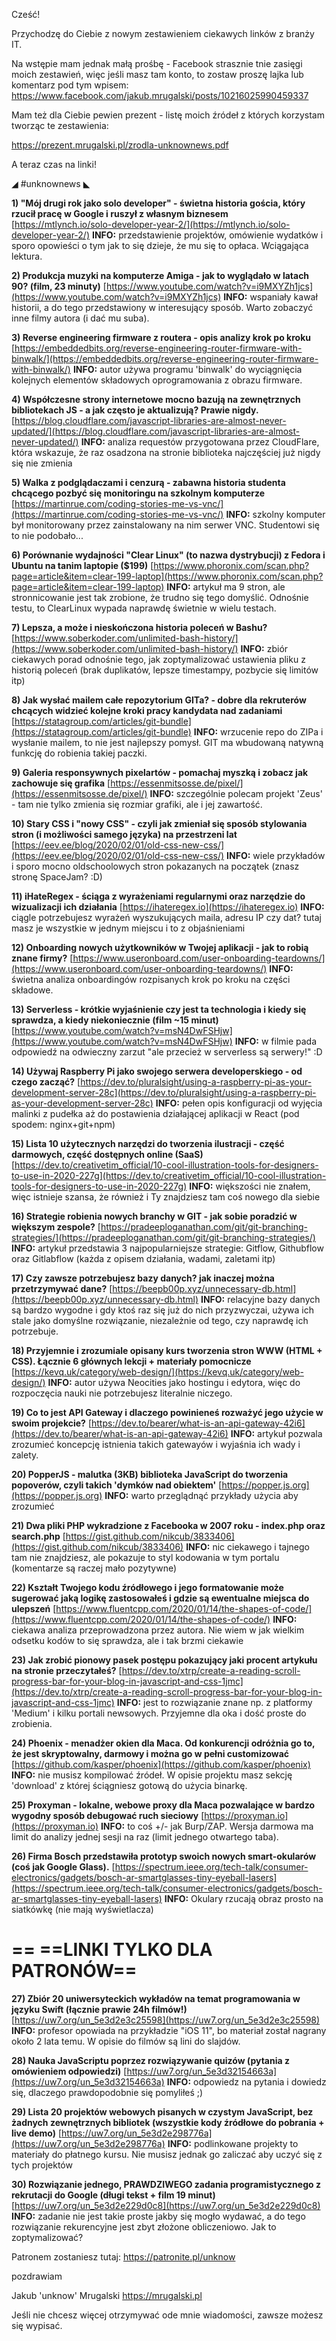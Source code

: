 Cześć!

Przychodzę do Ciebie z nowym zestawieniem ciekawych linków z branży IT.

Na wstępie mam jednak małą prośbę - Facebook strasznie tnie zasięgi moich zestawień, więc jeśli masz tam konto, to zostaw proszę lajka lub komentarz pod tym wpisem:
https://www.facebook.com/jakub.mrugalski/posts/10216025990459337

 

Mam też dla Ciebie pewien prezent - listę moich źródeł z których korzystam tworząc te zestawienia:

https://prezent.mrugalski.pl/zrodla-unknownews.pdf

 

A teraz czas na linki!

 

◢ #unknownews ◣


**1) "Mój drugi rok jako solo developer" - świetna historia gościa, który rzucił pracę w Google i ruszył z własnym biznesem**
[https://mtlynch.io/solo-developer-year-2/](https://mtlynch.io/solo-developer-year-2/)
**INFO:** przedstawienie projektów, omówienie wydatków i sporo opowieści o tym jak to się dzieje, że mu się to opłaca. Wciągająca lektura.


**2) Produkcja muzyki na komputerze Amiga - jak to wyglądało w latach 90? (film, 23 minuty)**
[https://www.youtube.com/watch?v=i9MXYZh1jcs](https://www.youtube.com/watch?v=i9MXYZh1jcs)
**INFO:** wspaniały kawał historii, a do tego przedstawiony w interesujący sposób. Warto zobaczyć inne filmy autora (i dać mu suba).


**3) Reverse engineering firmware z routera - opis analizy krok po kroku**
[https://embeddedbits.org/reverse-engineering-router-firmware-with-binwalk/](https://embeddedbits.org/reverse-engineering-router-firmware-with-binwalk/)
**INFO:** autor używa programu 'binwalk' do wyciągnięcia kolejnych elementów składowych oprogramowania z obrazu firmware.


**4) Współczesne strony internetowe mocno bazują na zewnętrznych bibliotekach JS - a jak często je aktualizują? Prawie nigdy.**
[https://blog.cloudflare.com/javascript-libraries-are-almost-never-updated/](https://blog.cloudflare.com/javascript-libraries-are-almost-never-updated/)
**INFO:** analiza requestów przygotowana przez CloudFlare, która wskazuje, że raz osadzona na stronie biblioteka najczęściej już nigdy się nie zmienia


**5) Walka z podglądaczami i cenzurą - zabawna historia studenta chcącego pozbyć się monitoringu na szkolnym komputerze**
[https://martinrue.com/coding-stories-me-vs-vnc/](https://martinrue.com/coding-stories-me-vs-vnc/)
**INFO:** szkolny komputer był monitorowany przez zainstalowany na nim serwer VNC. Studentowi się to nie podobało...


**6) Porównanie wydajności "Clear Linux" (to nazwa dystrybucji) z Fedora i Ubuntu na tanim laptopie ($199)**
[https://www.phoronix.com/scan.php?page=article&item=clear-199-laptop](https://www.phoronix.com/scan.php?page=article&item=clear-199-laptop)
**INFO:** artykuł ma 9 stron, ale stronnicowanie jest tak zrobione, że trudno się tego domyślić. Odnośnie testu, to ClearLinux wypada naprawdę świetnie w wielu testach.


**7) Lepsza, a może i nieskończona historia poleceń w Bashu?**
[https://www.soberkoder.com/unlimited-bash-history/](https://www.soberkoder.com/unlimited-bash-history/)
**INFO:** zbiór ciekawych porad odnośnie tego, jak zoptymalizować ustawienia pliku z historią poleceń (brak duplikatów, lepsze timestampy, pozbycie się limitów itp)


**8) Jak wysłać mailem całe repozytorium GITa? - dobre dla rekruterów chcących widzieć kolejne kroki pracy kandydata nad zadaniami**
[https://statagroup.com/articles/git-bundle](https://statagroup.com/articles/git-bundle)
**INFO:** wrzucenie repo do ZIPa i wysłanie mailem, to nie jest najlepszy pomysł. GIT ma wbudowaną natywną funkcję do robienia takiej paczki.


**9) Galeria responsywnych pixelartów - pomachaj myszką i zobacz jak zachowuje się grafika**
[https://essenmitsosse.de/pixel/](https://essenmitsosse.de/pixel/)
**INFO:** szczególnie polecam projekt 'Zeus' - tam nie tylko zmienia się rozmiar grafiki, ale i jej zawartość.


**10) Stary CSS i "nowy CSS" - czyli jak zmieniał się sposób stylowania stron (i możliwości samego języka) na przestrzeni lat**
[https://eev.ee/blog/2020/02/01/old-css-new-css/](https://eev.ee/blog/2020/02/01/old-css-new-css/)
**INFO:** wiele przykładów i sporo mocno oldschoolowych stron pokazanych na początek (znasz stronę SpaceJam? :D)


**11) iHateRegex - ściąga z wyrażeniami regularnymi oraz narzędzie do wizualizacji ich działania**
[https://ihateregex.io](https://ihateregex.io)
**INFO:** ciągle potrzebujesz wyrażeń wyszukujących maila, adresu IP czy dat? tutaj masz je wszystkie w jednym miejscu i to z objaśnieniami


**12) Onboarding nowych użytkowników w Twojej aplikacji - jak to robią znane firmy?**
[https://www.useronboard.com/user-onboarding-teardowns/](https://www.useronboard.com/user-onboarding-teardowns/)
**INFO:** świetna analiza onboardingów rozpisanych krok po kroku na części składowe.


**13) Serverless - krótkie wyjaśnienie czy jest ta technologia i kiedy się sprawdza, a kiedy niekoniecznie (film ~15 minut)**
[https://www.youtube.com/watch?v=msN4DwFSHjw](https://www.youtube.com/watch?v=msN4DwFSHjw)
**INFO:** w filmie pada odpowiedź na odwieczny zarzut "ale przecież w serverless są serwery!" :D


**14) Używaj Raspberry Pi jako swojego serwera developerskiego - od czego zacząć?**
[https://dev.to/pluralsight/using-a-raspberry-pi-as-your-development-server-28c](https://dev.to/pluralsight/using-a-raspberry-pi-as-your-development-server-28c)
**INFO:** pełen opis konfiguracji od wyjęcia malinki z pudełka aż do postawienia działającej aplikacji w React (pod spodem: nginx+git+npm)


**15) Lista 10 użytecznych narzędzi do tworzenia ilustracji - część darmowych, część dostępnych online (SaaS)**
[https://dev.to/creativetim_official/10-cool-illustration-tools-for-designers-to-use-in-2020-227g](https://dev.to/creativetim_official/10-cool-illustration-tools-for-designers-to-use-in-2020-227g)
**INFO:** większości nie znałem, więc istnieje szansa, że również i Ty znajdziesz tam coś nowego dla siebie


**16) Strategie robienia nowych branchy w GIT - jak sobie poradzić w większym zespole?**
[https://pradeeploganathan.com/git/git-branching-strategies/](https://pradeeploganathan.com/git/git-branching-strategies/)
**INFO:** artykuł przedstawia 3 najpopularniejsze strategie: Gitflow, Githubflow oraz Gitlabflow (każda z opisem działania, wadami, zaletami itp)


**17) Czy zawsze potrzebujesz bazy danych? jak inaczej można przetrzymywać dane?**
[https://beepb00p.xyz/unnecessary-db.html](https://beepb00p.xyz/unnecessary-db.html)
**INFO:** relacyjne bazy danych są bardzo wygodne i gdy ktoś raz się już do nich przyzwyczai, używa ich stale jako domyślne rozwiązanie, niezależnie od tego, czy naprawdę ich potrzebuje.


**18) Przyjemnie i zrozumiale opisany kurs tworzenia stron WWW (HTML + CSS). Łącznie 6 głównych lekcji + materiały pomocnicze**
[https://kevq.uk/category/web-design/](https://kevq.uk/category/web-design/)
**INFO:** autor używa Neocities jako hostingu i edytora, więc do rozpoczęcia nauki nie potrzebujesz literalnie niczego.


**19) Co to jest API Gateway i dlaczego powinieneś rozważyć jego użycie w swoim projekcie?**
[https://dev.to/bearer/what-is-an-api-gateway-42i6](https://dev.to/bearer/what-is-an-api-gateway-42i6)
**INFO:** artykuł pozwala zrozumieć koncepcję istnienia takich gatewayów i wyjaśnia ich wady i zalety.


**20) PopperJS - malutka (3KB) biblioteka JavaScript do tworzenia popoverów, czyli takich 'dymków nad obiektem'**
[https://popper.js.org](https://popper.js.org)
**INFO:** warto przeglądnąć przykłady użycia aby zrozumieć


**21) Dwa pliki PHP wykradzione z Facebooka w 2007 roku - index.php oraz search.php**
[https://gist.github.com/nikcub/3833406](https://gist.github.com/nikcub/3833406)
**INFO:** nic ciekawego i tajnego tam nie znajdziesz, ale pokazuje to styl kodowania w tym portalu (komentarze są raczej mało pozytywne)


**22) Kształt Twojego kodu źródłowego i jego formatowanie może sugerować jaką logikę zastosowałeś i gdzie są ewentualne miejsca do ulepszeń**
[https://www.fluentcpp.com/2020/01/14/the-shapes-of-code/](https://www.fluentcpp.com/2020/01/14/the-shapes-of-code/)
**INFO:** ciekawa analiza przeprowadzona przez autora. Nie wiem w jak wielkim odsetku kodów to się sprawdza, ale i tak brzmi ciekawie


**23) Jak zrobić pionowy pasek postępu pokazujący jaki procent artykułu na stronie przeczytałeś?**
[https://dev.to/xtrp/create-a-reading-scroll-progress-bar-for-your-blog-in-javascript-and-css-1jmc](https://dev.to/xtrp/create-a-reading-scroll-progress-bar-for-your-blog-in-javascript-and-css-1jmc)
**INFO:** jest to rozwiązanie znane np. z platformy 'Medium' i kilku portali newsowych. Przyjemne dla oka i dość proste do zrobienia.


**24) Phoenix - menadżer okien dla Maca. Od konkurencji odróżnia go to, że jest skryptowalny, darmowy i można go w pełni customizować**
[https://github.com/kasper/phoenix](https://github.com/kasper/phoenix)
**INFO:** nie musisz kompilować źródeł. W opisie projektu masz sekcję 'download' z której ściągniesz gotową do użycia binarkę.


**25) Proxyman - lokalne, webowe proxy dla Maca pozwalające w bardzo wygodny sposób debugować ruch sieciowy**
[https://proxyman.io](https://proxyman.io)
**INFO:** to coś +/- jak Burp/ZAP. Wersja darmowa ma limit do analizy jednej sesji na raz (limit jednego otwartego taba).


**26) Firma Bosch przedstawiła prototyp swoich nowych smart-okularów (coś jak Google Glass).**
[https://spectrum.ieee.org/tech-talk/consumer-electronics/gadgets/bosch-ar-smartglasses-tiny-eyeball-lasers](https://spectrum.ieee.org/tech-talk/consumer-electronics/gadgets/bosch-ar-smartglasses-tiny-eyeball-lasers)
**INFO:** Okulary rzucają obraz prosto na siatkówkę (nie mają wyświetlacza)


== **==LINKI TYLKO DLA PATRONÓW==**
 ==

**27) Zbiór 20 uniwersyteckich wykładów na temat programowania w języku Swift (łącznie prawie 24h filmów!)**
[https://uw7.org/un_5e3d2e3c25598](https://uw7.org/un_5e3d2e3c25598)
**INFO:** profesor opowiada na przykładzie "iOS 11", bo materiał został nagrany około 2 lata temu. W opisie do filmów są lini do slajdów.


**28) Nauka JavaScriptu poprzez rozwiązywanie quizów (pytania z omówieniem odpowiedzi)**
[https://uw7.org/un_5e3d32154663a](https://uw7.org/un_5e3d32154663a)
**INFO:** odpowiedz na pytania i dowiedz się, dlaczego prawdopodobnie się pomyliłeś ;)


**29) Lista 20 projektów webowych pisanych w czystym JavaScript, bez żadnych zewnętrznych bibliotek (wszystkie kody źródłowe do pobrania + live demo)**
[https://uw7.org/un_5e3d2e298776a](https://uw7.org/un_5e3d2e298776a)
**INFO:** podlinkowane projekty to materiały do płatnego kursu. Nie musisz jednak go zaliczać aby uczyć się z tych projektów


**30) Rozwiązanie jednego, PRAWDZIWEGO zadania programistycznego z rekrutacji do Google (długi tekst + film 19 minut)**
[https://uw7.org/un_5e3d2e229d0c8](https://uw7.org/un_5e3d2e229d0c8)
**INFO:** zadanie nie jest takie proste jakby się mogło wydawać, a do tego rozwiązanie rekurencyjne jest zbyt złożone obliczeniowo. Jak to zoptymalizować?


 

Patronem zostaniesz tutaj: https://patronite.pl/unknow

 

 
pozdrawiam

Jakub 'unknow' Mrugalski
https://mrugalski.pl
 

Jeśli nie chcesz więcej otrzymywać ode mnie wiadomości, zawsze możesz się wypisać.